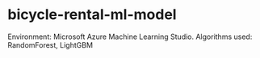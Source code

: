 # bicycle-rental-ml-model

Environment: Microsoft Azure Machine Learning Studio.
Algorithms used: RandomForest, LightGBM
